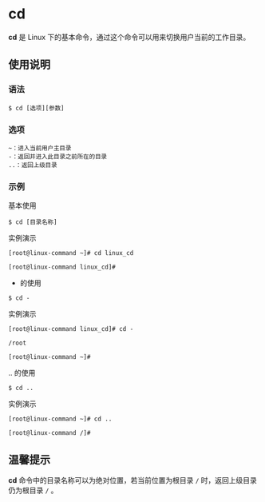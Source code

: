 # cd

**cd** 是 Linux 下的基本命令，通过这个命令可以用来切换用户当前的工作目录。

## 使用说明

### 语法

```
$ cd [选项][参数]
```

### 选项

```
~：进入当前用户主目录
-：返回并进入此目录之前所在的目录
..：返回上级目录
```

### 示例

基本使用

```
$ cd [目录名称]
```

实例演示

```
[root@linux-command ~]# cd linux_cd

[root@linux-command linux_cd]#
```

- 的使用

```
$ cd -
```

实例演示

```
[root@linux-command linux_cd]# cd -

/root

[root@linux-command ~]#
```

.. 的使用

```
$ cd ..
```

实例演示

```
[root@linux-command ~]# cd ..

[root@linux-command /]# 
```

## 温馨提示

**cd** 命令中的目录名称可以为绝对位置，若当前位置为根目录 `/` 时，返回上级目录仍为根目录 `/` 。